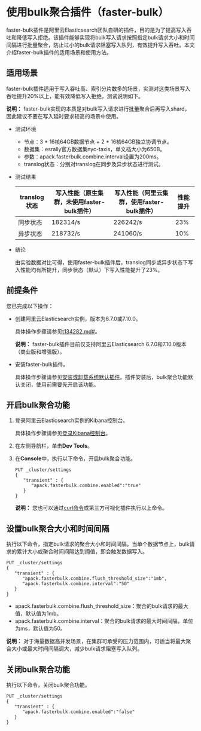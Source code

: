# 使用bulk聚合插件（faster-bulk）

faster-bulk插件是阿里云Elasticsearch团队自研的插件，目的是为了提高写入吞吐和降低写入拒绝。该插件能够实现将bulk写入请求按照指定bulk请求大小和时间间隔进行批量聚合，防止过小的bulk请求阻塞写入队列，有效提升写入吞吐。本文介绍faster-bulk插件的适用场景和使用方法。

## 适用场景

faster-bulk插件适用于写入吞吐高、索引分片数多的场景，实测对这类场景写入吞吐提升20%以上，能有效降低写入拒绝，测试说明如下。

**说明：** faster-bulk实现的本质是对bulk写入请求进行批量聚合后再写入shard，因此建议不要在写入延时要求较高的场景中使用。

-   测试环境
    -   节点：3 \* 16核64GB数据节点 + 2 \* 16核64GB独立协调节点。
    -   数据集：esrally官方数据集nyc-taxis，单文档大小为650B。
    -   参数：apack.fasterbulk.combine.interval设置为200ms。
    -   translog状态：分别对translog在同步及异步状态进行测试。
-   测试结果

    |translog状态|写入性能（原生集群，未使用faster-bulk插件）|写入性能（阿里云集群，使用faster-bulk插件）|性能提升|
    |----------|---------------------------|---------------------------|----|
    |同步状态|182314/s|226242/s|23%|
    |异步状态|218732/s|241060/s|10%|

-   结论

    由实验数据对比可得，使用faster-bulk插件后，translog同步或异步状态下写入性能均有所提升，同步状态（默认）下写入性能提升了23%。


## 前提条件

您已完成以下操作：

-   创建阿里云Elasticsearch实例，版本为6.7.0或7.10.0。

    具体操作步骤请参见[t134282.md\#](/cn.zh-CN/Elasticsearch/实例管理/创建阿里云Elasticsearch实例.md)。

    **说明：** faster-bulk插件目前仅支持阿里云Elasticsearch 6.7.0和7.10.0版本（商业版和增强版）。

-   安装faster-bulk插件。

    具体操作步骤请参见[安装或卸载系统默认插件](/cn.zh-CN/Elasticsearch/插件配置/安装或卸载系统默认插件.md)。插件安装后，bulk聚合功能默认关闭，使用前需要先开启该功能。


## 开启bulk聚合功能

1.  登录阿里云Elasticsearch实例的Kibana控制台。

    具体操作步骤请参见[登录Kibana控制台](/cn.zh-CN/Elasticsearch/可视化控制/Kibana/登录Kibana控制台.md)。

2.  在左侧导航栏，单击**Dev Tools**。

3.  在**Console**中，执行以下命令，开启bulk聚合功能。

    ```
    PUT _cluster/settings
    {
       "transient" : {
          "apack.fasterbulk.combine.enabled":"true"
       }
    }
    ```

    **说明：** 您也可以通过[curl命令](/cn.zh-CN/开发指南/通过API操作阿里云Elasticsearch.md)或第三方可视化插件执行以上命令。


## 设置bulk聚合大小和时间间隔

执行以下命令，指定bulk请求的聚合大小和时间间隔。当单个数据节点上，bulk请求的累计大小或聚合时间间隔达到阈值，即会触发数据写入。

```
PUT _cluster/settings
{
   "transient" : {
      "apack.fasterbulk.combine.flush_threshold_size":"1mb",
      "apack.fasterbulk.combine.interval":"50"
   }
}
```

-   apack.fasterbulk.combine.flush\_threshold\_size：聚合的bulk请求的最大值，默认值为1mb。
-   apack.fasterbulk.combine.interval：聚合的bulk请求的最大时间间隔，单位为ms，默认值为50。

**说明：** 对于海量数据高并发场景，在集群可承受的压力范围内，可适当将最大聚合大小或最大时间间隔调大，减少bulk请求阻塞写入队列。

## 关闭bulk聚合功能

执行以下命令，关闭bulk聚合功能。

```
PUT _cluster/settings
{
   "transient" : {
      "apack.fasterbulk.combine.enabled":"false"
   }
}
```

